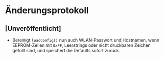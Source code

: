 # Änderungsprotokoll

## [Unveröffentlicht]
- Bereinigt `loadConfig()` nun auch WLAN-Passwort und Hostnamen, wenn EEPROM-Zellen mit `0xFF`, Leerstrings oder nicht druckbaren Zeichen gefüllt sind, und speichert die Defaults sofort zurück.
